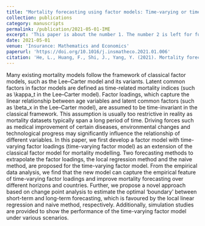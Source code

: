```yaml
---
title: "Mortality forecasting using factor models: Time-varying or time-invariant factor loadings?"
collection: publications
category: manuscripts
permalink: /publication/2021-05-01-IME
excerpt: 'This paper is about the number 1. The number 2 is left for future work.'
date: 2021-05-01
venue: 'Insurance: Mathematics and Economics'
paperurl: 'https://doi.org/10.1016/j.insmatheco.2021.01.006'
citation: 'He, L., Huang, F., Shi, J., Yang, Y. (2021). Mortality forecasting using factor models: Time-varying or time-invariant factor loadings?. _Insurance: Mathematics and Economics_, 98, 14-34.'
---
```


Many existing mortality models follow the framework of classical factor models, such as the Lee–Carter model and its variants. Latent common factors in factor models are defined as time-related mortality indices (such as \kappa_t in the Lee–Carter model). Factor loadings, which capture the linear relationship between age variables and latent common factors (such as \beta_x in the Lee–Carter model), are assumed to be time-invariant in the classical framework. This assumption is usually too restrictive in reality as mortality datasets typically span a long period of time. Driving forces such as medical improvement of certain diseases, environmental changes and technological progress may significantly influence the relationship of different variables. In this paper, we first develop a factor model with time-varying factor loadings (time-varying factor model) as an extension of the classical factor model for mortality modelling. Two forecasting methods to extrapolate the factor loadings, the local regression method and the naive method, are proposed for the time-varying factor model. From the empirical data analysis, we find that the new model can capture the empirical feature of time-varying factor loadings and improve mortality forecasting over different horizons and countries. Further, we propose a novel approach based on change point analysis to estimate the optimal ‘boundary’ between short-term and long-term forecasting, which is favoured by the local linear regression and naive method, respectively. Additionally, simulation studies are provided to show the performance of the time-varying factor model under various scenarios.
